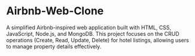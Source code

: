 # Airbnb-Web-Clone
A simplified Airbnb-inspired web application built with HTML, CSS, JavaScript, Node.js, and MongoDB. This project focuses on the CRUD operations (Create, Read, Update, Delete) for hotel listings, allowing users to manage property details effectively.
